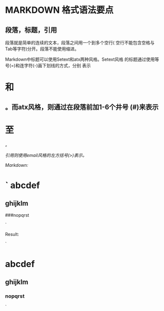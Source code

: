 MARKDOWN 格式语法要点
=====================

段落，标题，引用
----------------

段落就是简单的连续的文本，段落之间用一个到多个空行(
空行不能包含空格与Tab等字符)分开。段落不能使用缩进。

Markdown中标题可以使用Setext和atx两种风格。Setext风格
的标题通过使用等号(=)和连字符(-)画下划线的方式，分别
表示<h1>和<h2>。而atx风格，则通过在段落前加1-6个井号
(#)来表示<h1>至<h6>。

引用则使用email风格的左方括号(>)表示。

Markdown:

`
abcdef
======

ghijklm
-------

###nopqrst

`

Result:

`
<h1>abcdef</h1>
<h2>ghijklm</h2>
<h3>nopqrst</h3>
`